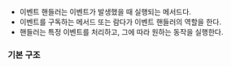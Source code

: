 
- 이벤트 핸들러는 이벤트가 발생했을 때 실행되는 메서드다.
- 이벤트를 구독하는 메서드 또는 람다가 이벤트 핸들러의 역할을 한다.
- 핸들러는 특정 이벤트를 처리하고, 그에 따라 원하는 동작을 실행한다.

### 기본 구조

